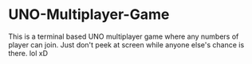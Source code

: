 # UNO-Multiplayer-Game
This is a terminal based UNO multiplayer game where any numbers of player can join. Just don't peek at screen while anyone else's chance is there. lol xD
